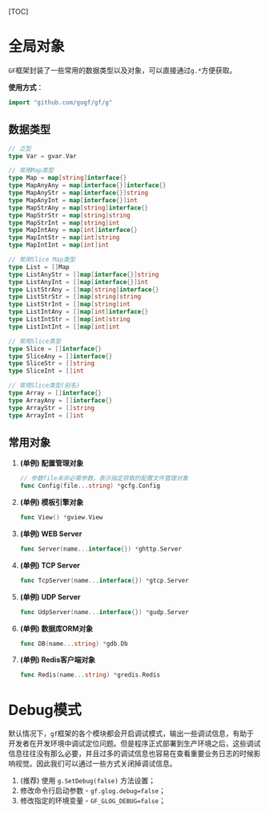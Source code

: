 
[TOC]


# 全局对象

`GF`框架封装了一些常用的数据类型以及对象，可以直接通过`g.*`方便获取。

**使用方式**：
```go
import "github.com/gogf/gf/g"
```

## 数据类型
```go
// 泛型
type Var = gvar.Var

// 常用Map类型
type Map = map[string]interface{}
type MapAnyAny = map[interface{}]interface{}
type MapAnyStr = map[interface{}]string
type MapAnyInt = map[interface{}]int
type MapStrAny = map[string]interface{}
type MapStrStr = map[string]string
type MapStrInt = map[string]int
type MapIntAny = map[int]interface{}
type MapIntStr = map[int]string
type MapIntInt = map[int]int

// 常用Slice Map类型
type List = []Map
type ListAnyStr = []map[interface{}]string
type ListAnyInt = []map[interface{}]int
type ListStrAny = []map[string]interface{}
type ListStrStr = []map[string]string
type ListStrInt = []map[string]int
type ListIntAny = []map[int]interface{}
type ListIntStr = []map[int]string
type ListIntInt = []map[int]int

// 常用Slice类型
type Slice = []interface{}
type SliceAny = []interface{}
type SliceStr = []string
type SliceInt = []int

// 常用Slice类型(别名)
type Array = []interface{}
type ArrayAny = []interface{}
type ArrayStr = []string
type ArrayInt = []int
```

## 常用对象

1. **(单例) 配置管理对象**
	```go
    // 参数file未非必需参数，表示指定获取的配置文件管理对象
    func Config(file...string) *gcfg.Config
    ```
3. **(单例) 模板引擎对象**
	```go
    func View() *gview.View
    ```
5. **(单例) WEB Server**
	```go
    func Server(name...interface{}) *ghttp.Server
    ```
7. **(单例) TCP Server**
	```go
    func TcpServer(name...interface{}) *gtcp.Server
    ```
9. **(单例) UDP Server**
	```go
    func UdpServer(name...interface{}) *gudp.Server
    ```
11. **(单例) 数据库ORM对象**
	```go
    func DB(name...string) *gdb.Db
    ```
13. **(单例) Redis客户端对象**
	```go
    func Redis(name...string) *gredis.Redis
    ```


# Debug模式

默认情况下，`gf`框架的各个模块都会开启调试模式，输出一些调试信息，有助于开发者在开发环境中调试定位问题。但是程序正式部署到生产环境之后，这些调试信息往往没有那么必要，并且过多的调试信息也容易在查看重要业务日志的时候影响视觉。因此我们可以通过一些方式关闭掉调试信息。

1. (推荐) 使用 `g.SetDebug(false)` 方法设置；
2. 修改命令行启动参数 - ```gf.glog.debug=false```；
3. 修改指定的环境变量 - ```GF_GLOG_DEBUG=false```；


